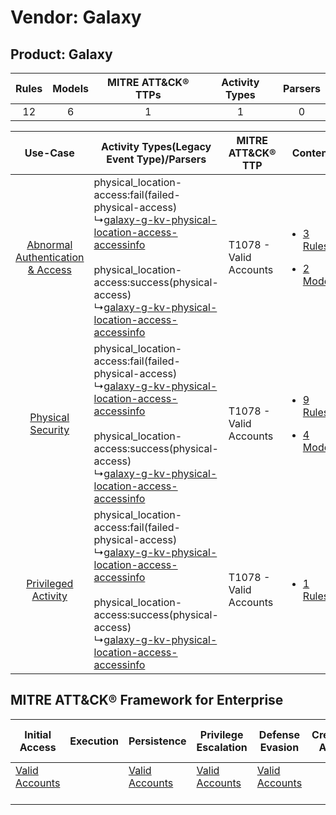 Vendor: Galaxy
==============
Product: Galaxy
---------------
| Rules | Models | MITRE ATT&CK® TTPs | Activity Types | Parsers |
|:-----:|:------:|:------------------:|:--------------:|:-------:|
|  12   |   6    |         1          |       1        |    0    |

|    Use-Case    | Activity Types(Legacy Event Type)/Parsers    | MITRE ATT&CK® TTP          | Content    |
|:----:| ---- | ---- | ---- |
| [Abnormal Authentication & Access](../../../UseCases/uc_abnormal_authentication_&_access.md) |  physical_location-access:fail(failed-physical-access)<br> ↳[galaxy-g-kv-physical-location-access-accessinfo](Ps/pC_galaxygkvphysicallocationaccessaccessinfo.md)<br><br> physical_location-access:success(physical-access)<br> ↳[galaxy-g-kv-physical-location-access-accessinfo](Ps/pC_galaxygkvphysicallocationaccessaccessinfo.md)<br> | T1078 - Valid Accounts<br> | [<ul><li>3 Rules</li></ul><ul><li>2 Models</li></ul>](RM/r_m_galaxy_galaxy_Abnormal_Authentication_&_Access.md) |
|    [Physical Security](../../../UseCases/uc_physical_security.md)    |  physical_location-access:fail(failed-physical-access)<br> ↳[galaxy-g-kv-physical-location-access-accessinfo](Ps/pC_galaxygkvphysicallocationaccessaccessinfo.md)<br><br> physical_location-access:success(physical-access)<br> ↳[galaxy-g-kv-physical-location-access-accessinfo](Ps/pC_galaxygkvphysicallocationaccessaccessinfo.md)<br> | T1078 - Valid Accounts<br> | [<ul><li>9 Rules</li></ul><ul><li>4 Models</li></ul>](RM/r_m_galaxy_galaxy_Physical_Security.md)    |
|    [Privileged Activity](../../../UseCases/uc_privileged_activity.md)    |  physical_location-access:fail(failed-physical-access)<br> ↳[galaxy-g-kv-physical-location-access-accessinfo](Ps/pC_galaxygkvphysicallocationaccessaccessinfo.md)<br><br> physical_location-access:success(physical-access)<br> ↳[galaxy-g-kv-physical-location-access-accessinfo](Ps/pC_galaxygkvphysicallocationaccessaccessinfo.md)<br> | T1078 - Valid Accounts<br> | [<ul><li>1 Rules</li></ul>](RM/r_m_galaxy_galaxy_Privileged_Activity.md)    |

MITRE ATT&CK® Framework for Enterprise
--------------------------------------
| Initial Access                                                      | Execution | Persistence                                                         | Privilege Escalation                                                | Defense Evasion                                                     | Credential Access | Discovery | Lateral Movement | Collection | Command and Control | Exfiltration | Impact |
| ------------------------------------------------------------------- | --------- | ------------------------------------------------------------------- | ------------------------------------------------------------------- | ------------------------------------------------------------------- | ----------------- | --------- | ---------------- | ---------- | ------------------- | ------------ | ------ |
| [Valid Accounts](https://attack.mitre.org/techniques/T1078)<br><br> |           | [Valid Accounts](https://attack.mitre.org/techniques/T1078)<br><br> | [Valid Accounts](https://attack.mitre.org/techniques/T1078)<br><br> | [Valid Accounts](https://attack.mitre.org/techniques/T1078)<br><br> |                   |           |                  |            |                     |              |        |